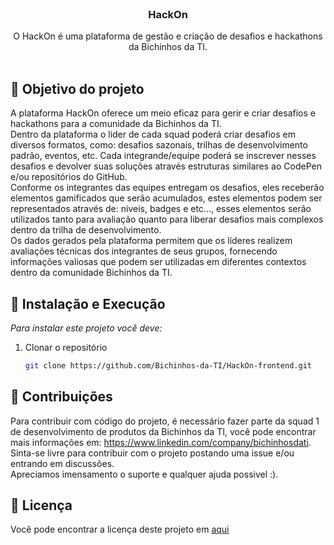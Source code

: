<br />
<div align="center">
  <h3 align="center">HackOn</h3>

  <p align="center">
    O HackOn é uma plataforma de gestão e criação de desafios e hackathons da Bichinhos da TI.
    <br />
    <br />
  </p>
</div>


<!-- ABOUT THE PROJECT -->
## 📌 Objetivo do projeto
  A plataforma HackOn oferece um meio eficaz para gerir e criar desafios e hackathons para a comunidade da Bichinhos da TI.     <br />
Dentro da plataforma o lider de cada squad poderá criar desafios em diversos formatos, como: desafios sazonais, trilhas de desenvolvimento padrão, eventos, etc. Cada integrande/equipe poderá 
se inscrever nesses desafios e devolver suas soluções através estruturas similares ao CodePen e/ou repositórios do GitHub.     <br />
Conforme os integrantes das equipes entregam os desafios, eles receberão elementos gamificados que serão acumulados, estes elementos podem ser representados através de: niveis, badges e etc..., esses elementos serão utilizados tanto para avaliação quanto para liberar desafios
mais complexos dentro da trilha de desenvolvimento.     <br />
Os dados gerados pela plataforma permitem que os líderes realizem avaliações técnicas dos integrantes de seus grupos, fornecendo informações valiosas que podem ser utilizadas em diferentes contextos dentro da comunidade Bichinhos da TI.


<!-- GETTING STARTED -->
## 🚀 Instalação e Execução

_Para instalar este projeto você deve:_

1. Clonar o repositório
   ```sh
   git clone https://github.com/Bichinhos-da-TI/HackOn-frontend.git
   ```

   
## 🤝 Contribuições
  Para contribuir com código do projeto, é necessário fazer parte da squad 1 de desenvolvimento de produtos da Bichinhos da TI, você pode encontrar mais informações em: https://www.linkedin.com/company/bichinhosdati. <br />
  Sinta-se livre para contribuir com o projeto postando uma issue e/ou entrando em discussões. <br />
Apreciamos imensamento o suporte e qualquer ajuda possivel :).


## 📝 Licença

  Você pode encontrar a licença deste projeto em <a href="LICENSE">aqui<a/>

